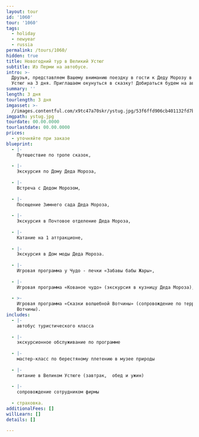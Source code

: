 ```yaml
---
layout: tour
id: '1060'
tour: '1060'
tags:
  - holiday
  - newyear
  - russia
permalink: /tours/1060/
hidden: true
title: Новогодний тур в Великий Устюг
subtitle: Из Перми на автобусе.
intro: >-
  Друзья, представляем Вашему вниманию поездку в гости к Деду Морозу в Великий
  Устюг на 3 дня. Приглашаем окунуться в сказку! Добираться будем на автобусе.
summary: ''
length: 3 дня
tourlength: 3 дня
imgasset: >-
  //images.contentful.com/x9tc47a70skr/ystug.jpg/53f6ffd906cb401132fd7ba42805684d/ystug.jpg
imgpath: ystug.jpg
tourdate: 00.00.0000
tourlastdate: 00.00.0000
prices:
  - уточняйте при заказе
blueprint:
  - |-
    Путешествие по тропе сказок,
     
  - |-
    Экскурсия по Дому Деда Мороза,
     
  - |-
    Встреча с Дедом Морозом,
     
  - |-
    Посещение Зимнего сада Деда Мороза,
     
  - |-
    Экскурсия в Почтовое отделение Деда Мороза,
     
  - |-
    Катание на 1 аттракционе,
     
  - |-
    Экскурсия в Дом моды Деда Мороза.
     
  - |-
    Игровая программа у Чудо - печки «Забавы бабы Жары»,
     
  - |-
    Игровая программа «Кованое чудо» (экскурсия в кузницу Деда Мороза),
     
  - >-
    Игровая программа «Сказки волшебной Вотчины» (сопровождение по территории
    Вотчины).
includes:
  - |-
    автобус туристического класса
     
  - |-
    экскурсионное обслуживание по программе
     
  - |-
    мастер-класс по берестяному плетению в музее природы
     
  - |-
    питание в Великом Устюге (завтрак,  обед и ужин)
     
  - |-
    сопровождение сотрудником фирмы
     
  - страховка.
additionalFees: []
willLearn: []
details: []

---
```

